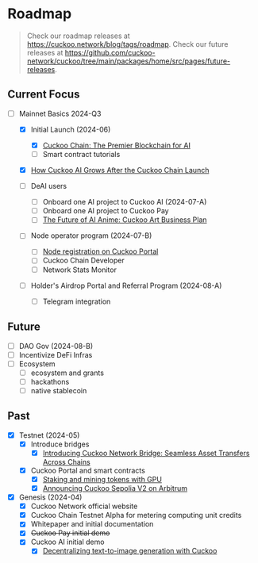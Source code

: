 # Roadmap

> Check our roadmap releases at https://cuckoo.network/blog/tags/roadmap.
> Check our future releases at https://github.com/cuckoo-network/cuckoo/tree/main/packages/home/src/pages/future-releases.

## Current Focus

- [ ] Mainnet Basics 2024-Q3

  - [x] Initial Launch (2024-06)

    - [x] [Cuckoo Chain: The Premier Blockchain for AI](http://localhost:3000/blog/2024/06/24/cuckoo-the-blockchain-for-ai)
    - [ ] Smart contract tutorials

  - [x] [How Cuckoo AI Grows After the Cuckoo Chain Launch](/blog/2024/06/28/how-does-cuckoo-grow-after-cuckoo-chain-launch)
  - [ ] DeAI users

    - [ ] Onboard one AI project to Cuckoo AI (2024-07-A)
    - [ ] Onboard one AI project to Cuckoo Pay
    - [ ] [The Future of AI Anime: Cuckoo Art Business Plan](/future-releases/generative-art)

  - [ ] Node operator program (2024-07-B)

    - [ ] [Node registration on Cuckoo Portal](/future-releases/cuckoo-network-node-leaderboard)
    - [ ] Cuckoo Chain Developer
    - [ ] Network Stats Monitor

  - [ ] Holder's Airdrop Portal and Referral Program (2024-08-A)
    - [ ] Telegram integration

## Future

- [ ] DAO Gov (2024-08-B)
- [ ] Incentivize DeFi Infras
- [ ] Ecosystem
  - [ ] ecosystem and grants
  - [ ] hackathons
  - [ ] native stablecoin

## Past

- [x] Testnet (2024-05)
  - [x] Introduce bridges
    - [x] [Introducing Cuckoo Network Bridge: Seamless Asset Transfers Across Chains](/blog/2024/07/01/cuckoo-network-bridge-seamless-asset-transfers)
  - [x] Cuckoo Portal and smart contracts
    - [x] [Staking and mining tokens with GPU](https://cuckoo.network/blog/2024/04/20/staking-and-mining-tokens-with-gpu)
    - [x] [Announcing Cuckoo Sepolia V2 on Arbitrum](https://cuckoo.network/blog/2024/06/11/testnet-sepolia-v2)
- [x] Genesis (2024-04)
  - [x] Cuckoo Network official website
  - [x] Cuckoo Chain Testnet Alpha for metering computing unit credits
  - [x] Whitepaper and initial documentation
  - [x] ~~Cuckoo Pay initial demo~~
  - [x] Cuckoo AI initial demo
    - [x] [Decentralizing text-to-image generation with Cuckoo](https://cuckoo.network/blog/2024/04/13/decentralizing-text-to-image-generation)
